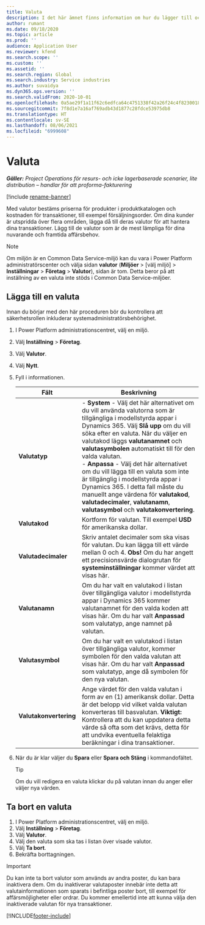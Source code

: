 ```yaml
---
title: Valuta
description: I det här ämnet finns information om hur du lägger till och tar bort valutatyper i Project Operations.
author: rumant
ms.date: 09/18/2020
ms.topic: article
ms.prod: ''
audience: Application User
ms.reviewer: kfend
ms.search.scope: ''
ms.custom: ''
ms.assetid: ''
ms.search.region: Global
ms.search.industry: Service industries
ms.author: suvaidya
ms.dyn365.ops.version: ''
ms.search.validFrom: 2020-10-01
ms.openlocfilehash: 0a5ae29f1a11f62c6edfca64c4751338f42a26f24c4f8230018b0b45a4ee2ddb
ms.sourcegitcommit: 7f8d1e7a16af769adb43d1877c28fdce53975db8
ms.translationtype: HT
ms.contentlocale: sv-SE
ms.lasthandoff: 08/06/2021
ms.locfileid: "6999608"
---
```

# <a name="currency"></a>Valuta

_**Gäller:** Project Operations för resurs- och icke lagerbaserade scenarier, lite distribution – handlar för att proforma-fakturering_

[!include [rename-banner](~/includes/cc-data-platform-banner.md)]

Med valutor bestäms priserna för produkter i produktkatalogen och kostnaden för transaktioner, till exempel försäljningsorder. Om dina kunder är utspridda över flera områden, lägga då till deras valutor för att hantera dina transaktioner. Lägg till de valutor som är de mest lämpliga för dina nuvarande och framtida affärsbehov.  

> [!NOTE]
> Om miljön är en Common Data Service-miljö kan du vara i Power Platform administratörscenter och välja sidan **valutor** (**Miljöer** > [välj miljö] > **Inställningar** > **Företag** > **Valutor**), sidan är tom. Detta beror på att inställning av en valuta inte stöds i Common Data Service-miljöer.

## <a name="add-a-currency"></a>Lägga till en valuta  
Innan du börjar med den här proceduren bör du kontrollera att säkerhetsrollen inkluderar systemadministratörsbehörighet. 

1. I Power Platform administrationscentret, välj en miljö. 
2. Välj **Inställning** > **Företag**.
3. Välj **Valutor**.  
4. Välj **Nytt**.  
5. Fyll i informationen.  


   |          Fält          |                                                                                                                                                                                                                                                                                                                                                                            Beskrivning                                                                                                                                                                                                                                                                                                                                                                            |
   |-------------------------|-------------------------------------------------------------------------------------------------------------------------------------------------------------------------------------------------------------------------------------------------------------------------------------------------------------------------------------------------------------------------------------------------------------------------------------------------------------------------------------------------------------------------------------------------------------------------------------------------------------------------------------------------------------------------------------------------------------------------------------------------------------------|
   |    **Valutatyp**    | - **System** - Välj det här alternativet om du vill använda valutorna som är tillgängliga i modellstyrda appar i Dynamics 365. Välj **Slå upp** om du vill söka efter en valuta. När du väljer en valutakod läggs **valutanamnet** och **valutasymbolen** automatiskt till för den valda valutan.<br />- **Anpassa** - Välj det här alternativet om du vill lägga till en valuta som inte är tillgänglig i modellstyrda appar i Dynamics 365. I detta fall måste du manuellt ange värdena för **valutakod**, **valutadecimaler**, **valutanamn**, **valutasymbol** och **valutakonvertering**. |
   |    **Valutakod**    |                                                                                                                                                                                                                                                                                                                                            Kortform för valutan. Till exempel **USD** för amerikanska dollar.                                                                                                                                                                                                                                                                                                                                            |
   | **Valutadecimaler**  |                                                                                                                                                                                  Skriv antalet decimaler som ska visas för valutan.  Du kan lägga till ett värde mellan 0 och 4. **Obs!**  Om du har angett ett precisionsvärde dialogrutan för **systeminställningar** kommer värdet att visas här.                                                                                                                                                                                  |
   |    **Valutanamn**    |                                                                                                                                                                                                                                         Om du har valt en valutakod i listan över tillgängliga valutor i modellstyrda appar i Dynamics 365 kommer valutanamnet för den valda koden att visas här. Om du har valt **Anpassad** som valutatyp, ange namnet på valutan.                                                                                                                                                                                                                                          |
   |   **Valutasymbol**   |                                                                                                                                                                                                                                                                      Om du har valt en valutakod i listan över tillgängliga valutor, kommer symbolen för den valda valutan att visas här. Om du har valt **Anpassad** som valutatyp, ange då symbolen för den nya valutan.                                                                                                                                                                                                                                                                       |
   | **Valutakonvertering** |                                                                                                                                                                                                                                     Ange värdet för den valda valutan i form av en (1) amerikansk dollar. Detta är det belopp vid vilket valda valutan konverteras till basvalutan. **Viktigt:**  Kontrollera att du kan uppdatera detta värde så ofta som det krävs, detta för att undvika eventuella felaktiga beräkningar i dina transaktioner.                                                                                                                                                                                                                                      |


6. När du är klar väljer du **Spara** eller **Spara och Stäng** i kommandofältet.  

   > [!TIP]
   >  Om du vill redigera en valuta klickar du på valutan innan du anger eller väljer nya värden.  

## <a name="delete-a-currency"></a>Ta bort en valuta  

1. I Power Platform administrationscentret, välj en miljö. 
2. Välj **Inställning** > **Företag**.
3. Välj **Valutor**.  
4. Välj den valuta som ska tas i listan över visade valutor.  
5. Välj **Ta bort**.  
6. Bekräfta borttagningen.  

> [!IMPORTANT]
>  Du kan inte ta bort valutor som används av andra poster, du kan bara inaktivera dem. Om du inaktiverar valutaposter innebär inte detta att valutainformationen som sparats i befintliga poster bort, till exempel för affärsmöjligheter eller ordrar. Du kommer emellertid inte att kunna välja den inaktiverade valutan för nya transaktioner.  


[!INCLUDE[footer-include](../includes/footer-banner.md)]